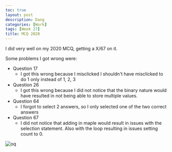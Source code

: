 ```yaml
---
toc: true
layout: post
description: Dang
categories: [Work]
tags: [Week 27]
title: MCQ 2020
---
```


I did very well on my 2020 MCQ, getting a X/67 on it.

Some problems I got wrong were:
- Question 17
  - I got this wrong because I misclicked I shouldn't have misclicked to do 1 only instead of 1, 2, 3
- Question 26
  - I got this wrong because I did not notice that the binary nature would have resulted in not being able to store multiple values.
- Question 64
  - I forgot to select 2 answers, so I only selected one of the two correct answers
- Question 67
  - I did not notice that adding in maple would result in issues with the selection statement. Also with the loop resulting in issues setting count to 0.


![]({{site.baseurl}}/images/MCQ2020.png "o")q